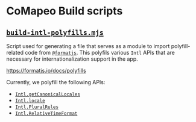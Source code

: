 # CoMapeo Build scripts

## [`build-intl-polyfills.mjs`](./build-intl-polyfills.mjs)

Script used for generating a file that serves as a module to import polyfill-related code from [`@formatjs`](https://formatjs.io/). This polyfils various `Intl` APIs that are necessary for internationalization support in the app.

https://formatjs.io/docs/polyfills

Currently, we polyfill the following APIs:

- [`Intl.getCanonicalLocales`](https://formatjs.io/docs/polyfills/intl-getcanonicallocales)
- [`Intl.locale`](https://formatjs.io/docs/polyfills/intl-locale/)
- [`Intl.PluralRules`](https://formatjs.io/docs/polyfills/intl-pluralrules)
- [`Intl.RelativeTimeFormat`](https://formatjs.io/docs/polyfills/intl-relativetimeformat)

